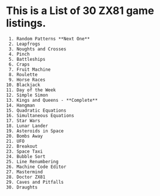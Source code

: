 # This is a List of 30 ZX81 game listings. 
     1. Random Patterns **Next One**
     2. Leapfrogs
     3. Noughts and Crosses
     4. Pinch
     5. Battleships
     6. Craps
     7. Fruit Machine
     8. Roulette
     9. Horse Races
    10. Blackjack
    11. Day of the Week
    12. Simple Simon
    13. Kings and Queens - **Complete** 
    14. Hangman
    15. Quadratic Equations
    16. Simultaneous Equations
    17. Star Wars
    18. Lunar Lander
    19. Asteroids in Space
    20. Bombs Away
    21. UFO
    22. Breakout
    23. Space Taxi
    24. Bubble Sort
    25. Line Renumbering
    26. Machine Code Editor
    27. Mastermind
    28. Doctor ZX81
    29. Caves and Pitfalls
    30. Draughts